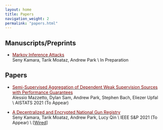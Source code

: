 ```yaml
---
layout: home
title: Papers
navigation_weight: 2
permalink: "papers.html"
---
```


## Manuscripts/Preprints

* [<span style="color:maroon">Markov Inference Attacks</span>]()     
Seny Kamara, Tarik Moataz, Andrew Park  \\
In Preparation 


## Papers

* [<span style="color:maroon">Semi-Supervised Aggregation of Dependent Weak Supervision Sources with Performance Guarantees</span>](papers/FSL.pdf)     
Alessio Mazzetto, Dylan Sam, Andrew Park, Stephen Bach, Eliezer Upfal  \\
AISTATS 2021 (To Appear)

* [<span style="color:maroon">A Decentralized and Encrypted National Gun Registry</span>](http://cs.brown.edu/~seny/pubs/gunreg.pdf)     
Seny Kamara, Tarik Moataz, Andrew Park, Lucy Qin \\
IEEE S&P 2021 (To Appear) \\
[[Wired](https://www.wired.com/story/national-gun-registry-encrypted-decentralized/)]
